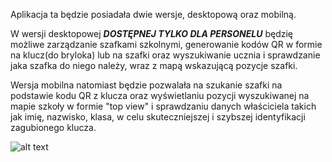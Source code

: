 Aplikacja ta będzie posiadała dwie wersje, desktopową oraz mobilną.

W wersji desktopowej ***DOSTĘPNEJ TYLKO DLA PERSONELU*** będzię możliwe zarządzanie szafkami szkolnymi, generowanie kodów QR w formie na klucz(do bryloka) lub na szafki oraz wyszukiwanie ucznia i sprawdzanie jaka szafka do niego należy, wraz z mapą wskazującą pozycje szafki.

Wersja mobilna natomiast będzie pozwalała na szukanie szafki na podstawie kodu QR z klucza oraz wyświetlaniu pozycji wyszukiwanej na mapie szkoły w formie "top view" i sprawdzaniu danych właściciela takich jak imię, nazwisko, klasa, w celu skuteczniejszej i szybszej identyfikacji zagubionego klucza.

![alt text](https://github.com/IamNotVerySmart/SchoolLockersManager/blob/master/desktop.png?raw=true)
